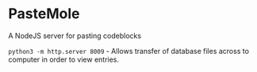 # PasteMole
A NodeJS server for pasting codeblocks

```python3 -m http.server 8009``` - Allows transfer of database files across to computer in order to view entries.

